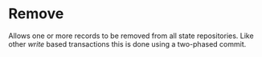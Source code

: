 # Remove

Allows one or more records to be removed from all state repositories. Like other _write_ based transactions this is done using a two-phased commit.